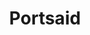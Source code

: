 ---
title: "Portsaid"
url: /ciudad-autonoma-de-buenos-aires/portsaid-avenida-santa-fe/
shop: ropa
---